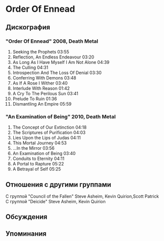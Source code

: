 # Order Of Ennead



## Дискография

### "Order Of Ennead" 2008, Death Metal

1. Seeking the Prophets 03:55
2. Reflection, An Endless Endeavour 03:20
3. As Long As I Have Myself I Am Not Alone 04:39
4. The Culling 04:31
5. Introspection And The Loss Of Denial 03:30 
6. Conferring With Demons 03:48
7. As If A Rose I Wither 03:40
8. Interlude With Reason 01:42  
9. A Cry To The Perilous Sun 03:41
10. Prelude To Ruin 01:36  
11. Dismantling An Empire 05:59 

### "An Examination of Being" 2010, Death Metal

1. The Concept of Our Extinction 04:18
2. The Scriptures of Purification 04:03
3. Lies Upon the Lips of Judas 04:11
4. This Mortal Journey 04:53
5. ...In the Mirror 03:56
6. An Examination of Being 03:40
7. Conduits to Eternity 04:11
8. A Portal to Rapture 05:22
9. A Betrayal of Self 05:25


## Отношения с другими группами

C группой "Council of the Fallen" Steve Asheim, Kevin Quirion,Scott Patrick
C группой "Deicide" Steve Asheim, Kevin Quirion

## Обсуждения


## Упоминания

